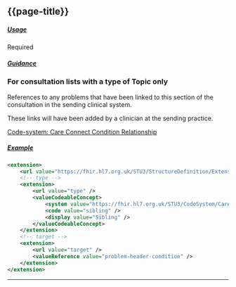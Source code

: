 ## {{page-title}}

<h5><ins>Usage</ins></h5>

<span class="mro-circle required" title="Required"></span> Required

<h5><ins>Guidance</ins></h5>

### For consultation lists with a type of Topic only

References to any problems that have been linked to this section of the consultation in the sending clinical system.

These links will have been added by a clinician at the sending practice.

<i class="fa fa-link"></i> [Code-system: Care Connect Condition Relationship](https://fhir.hl7.org.uk/STU3/CodeSystem/CareConnect-ConditionRelationship-1)

<h5><ins>Example</ins></h5>

```xml
<extension>
    <url value="https://fhir.hl7.org.uk/STU3/StructureDefinition/Extension-CareConnect-RelatedProblemHeader-1" />
    <!-- type -->
    <extension>
        <url value="type" />
        <valueCodeableConcept>
            <system value="https://fhir.hl7.org.uk/STU3/CodeSystem/CareConnect-ConditionRelationship-1" />
            <code value="sibling" />
            <display value="Sibling" />
        </valueCodeableConcept>
    </extension>
    <!-- target -->
    <extension>
        <url value="target" />
        <valueReference value="problem-header-condition" />
    </extension>
</extension>
```

---